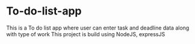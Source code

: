 # To-do-list-app
This is a To do list app where user can enter task and deadline data along with type of work 
This project is build using NodeJS, expressJS
